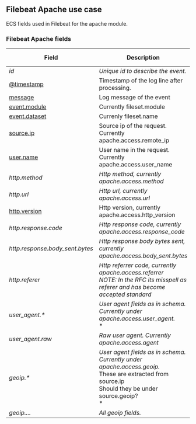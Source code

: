 ## Filebeat Apache use case

ECS fields used in Filebeat for the apache module.

### <a name="filebeat-apache-access"></a> Filebeat Apache fields


| Field  | Description  | Type  | Multi Field  | Example  |
|---|---|---|---|---|
| <a name="id"></a>*id*  | *Unique id to describe the event.*  | keyword  |   | `8a4f500d`  |
| [@timestamp](https://github.com/elastic/ecs#@timestamp)  | Timestamp of the log line after processing.  | date  |   | `2016-05-23T08:05:34.853Z`  |
| [message](https://github.com/elastic/ecs#message)  | Log message of the event  | text  |   | `Hello World`  |
| [event.module](https://github.com/elastic/ecs#event.module)  | Currently fileset.module  | keyword  |   | `apache`  |
| [event.dataset](https://github.com/elastic/ecs#event.dataset)  | Currenly fileset.name  | keyword  |   | `access`  |
| [source.ip](https://github.com/elastic/ecs#source.ip)  | Source ip of the request. Currently apache.access.remote_ip  | ip  |   | `192.168.1.1`  |
| [user.name](https://github.com/elastic/ecs#user.name)  | User name in the request. Currently apache.access.user_name  | keyword  |   | `ruflin`  |
| <a name="http.method"></a>*http.method*  | *Http method, currently apache.access.method*  | keyword  |   | `GET`  |
| <a name="http.url"></a>*http.url*  | *Http url, currently apache.access.url*  | keyword  |   | `http://elastic.co/`  |
| [http.version](https://github.com/elastic/ecs#http.version)  | Http version, currently apache.access.http_version  | keyword  |   | `1.1`  |
| <a name="http.response.code"></a>*http.response.code*  | *Http response code, currently apache.access.response_code*  | keyword  |   | `404`  |
| <a name="http.response.body_sent.bytes"></a>*http.response.body_sent.bytes*  | *Http response body bytes sent, currently apache.access.body_sent.bytes*  | long  |   | `117`  |
| <a name="http.referer"></a>*http.referer*  | *Http referrer code, currently apache.access.referrer<br/>NOTE: In the RFC its misspell as referer and has become accepted standard*  | keyword  |   | `http://elastic.co/`  |
| <a name="user_agent.&ast;"></a>*user_agent.&ast;*  | *User agent fields as in schema. Currently under apache.access.user_agent.*<br/>*  |   |   |   |
| <a name="user_agent.raw"></a>*user_agent.raw*  | *Raw user agent. Currently apache.access.agent*  | text  |   | `http://elastic.co/`  |
| <a name="geoip.&ast;"></a>*geoip.&ast;*  | *User agent fields as in schema. Currently under apache.access.geoip.*<br/>These are extracted from source.ip<br/>Should they be under source.geoip?<br/>*  |   |   |   |
| <a name="geoip...."></a>*geoip....*  | *All geoip fields.*  | text  |   |   |



